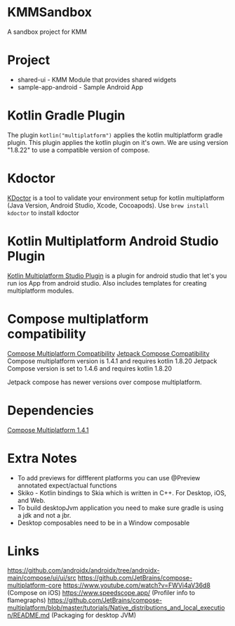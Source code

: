 # KMMSandbox
A sandbox project for KMM

# Project
* shared-ui - KMM Module that provides shared widgets
* sample-app-android - Sample Android App

# Kotlin Gradle Plugin
The plugin `kotlin("multiplatform")` applies the kotlin multiplatform gradle plugin. This plugin applies the kotlin 
plugin on it's own. We are using version "1.8.22" to use a compatible version of compose.

# Kdoctor
[KDoctor](https://github.com/Kotlin/kdoctor) is a tool to validate your environment setup for kotlin multiplatform (Java Version, Android Studio, Xcode, Cocoapods). Use
`brew install kdoctor` to install kdoctor

# Kotlin Multiplatform Android Studio Plugin
[Kotlin Multiplatform Studio Plugin](https://plugins.jetbrains.com/plugin/14936-kotlin-multiplatform-mobile) is a plugin for android studio that let's you
run ios App from android studio. Also includes templates for creating multiplatform modules.


# Compose multiplatform compatibility
[Compose Multiplatform Compatibility](https://github.com/JetBrains/compose-multiplatform/blob/master/VERSIONING.md#kotlin-compatibility)
[Jetpack Compose Compatibility](https://developer.android.com/jetpack/androidx/releases/compose-kotlin)
Compose multiplatform version is 1.4.1 and requires kotlin 1.8.20
Jetpack Compose version is set to 1.4.6 and requires kotlin 1.8.20

Jetpack compose has newer versions over compose multiplatform.

# Dependencies
[Compose Multiplatform 1.4.1](https://github.com/JetBrains/compose-multiplatform/releases/tag/v1.4.1)

# Extra Notes
* To add previews for diffferent platforms you can use @Preview annotated expect/actual functions
* Skiko - Kotlin bindings to Skia which is written in C++. For Desktop, iOS, and Web.
* To build desktopJvm application you need to make sure gradle is using a jdk and not a jbr.
* Desktop composables need to be in a Window composable


# Links
https://github.com/androidx/androidx/tree/androidx-main/compose/ui/ui/src
https://github.com/JetBrains/compose-multiplatform-core
https://www.youtube.com/watch?v=FWVi4aV36d8 (Compose on iOS)
https://www.speedscope.app/ (Profiler info to flamegraphs)
https://github.com/JetBrains/compose-multiplatform/blob/master/tutorials/Native_distributions_and_local_execution/README.md (Packaging for desktop JVM)

